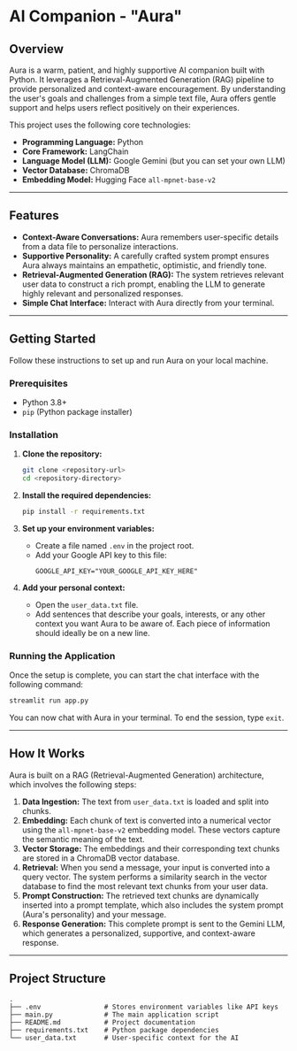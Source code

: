 # AI Companion - "Aura"

## Overview

Aura is a warm, patient, and highly supportive AI companion built with Python. It leverages a Retrieval-Augmented Generation (RAG) pipeline to provide personalized and context-aware encouragement. By understanding the user's goals and challenges from a simple text file, Aura offers gentle support and helps users reflect positively on their experiences.

This project uses the following core technologies:
- **Programming Language:** Python
- **Core Framework:** LangChain
- **Language Model (LLM):** Google Gemini (but you can set your own LLM)
- **Vector Database:** ChromaDB
- **Embedding Model:** Hugging Face `all-mpnet-base-v2`

---

## Features

- **Context-Aware Conversations:** Aura remembers user-specific details from a data file to personalize interactions.
- **Supportive Personality:** A carefully crafted system prompt ensures Aura always maintains an empathetic, optimistic, and friendly tone.
- **Retrieval-Augmented Generation (RAG):** The system retrieves relevant user data to construct a rich prompt, enabling the LLM to generate highly relevant and personalized responses.
- **Simple Chat Interface:** Interact with Aura directly from your terminal.

---

## Getting Started

Follow these instructions to set up and run Aura on your local machine.

### Prerequisites

- Python 3.8+
- `pip` (Python package installer)

### Installation

1.  **Clone the repository:**
    ```bash
    git clone <repository-url>
    cd <repository-directory>
    ```

2.  **Install the required dependencies:**
    ```bash
    pip install -r requirements.txt
    ```

3.  **Set up your environment variables:**
    - Create a file named `.env` in the project root.
    - Add your Google API key to this file:
      ```
      GOOGLE_API_KEY="YOUR_GOOGLE_API_KEY_HERE"
      ```

4.  **Add your personal context:**
    - Open the `user_data.txt` file.
    - Add sentences that describe your goals, interests, or any other context you want Aura to be aware of. Each piece of information should ideally be on a new line.

### Running the Application

Once the setup is complete, you can start the chat interface with the following command:

```bash
streamlit run app.py
```

You can now chat with Aura in your terminal. To end the session, type `exit`.

---

## How It Works

Aura is built on a RAG (Retrieval-Augmented Generation) architecture, which involves the following steps:

1.  **Data Ingestion:** The text from `user_data.txt` is loaded and split into chunks.
2.  **Embedding:** Each chunk of text is converted into a numerical vector using the `all-mpnet-base-v2` embedding model. These vectors capture the semantic meaning of the text.
3.  **Vector Storage:** The embeddings and their corresponding text chunks are stored in a ChromaDB vector database.
4.  **Retrieval:** When you send a message, your input is converted into a query vector. The system performs a similarity search in the vector database to find the most relevant text chunks from your user data.
5.  **Prompt Construction:** The retrieved text chunks are dynamically inserted into a prompt template, which also includes the system prompt (Aura's personality) and your message.
6.  **Response Generation:** This complete prompt is sent to the Gemini LLM, which generates a personalized, supportive, and context-aware response.

---

## Project Structure

```
.
├── .env                # Stores environment variables like API keys
├── main.py             # The main application script
├── README.md           # Project documentation
├── requirements.txt    # Python package dependencies
└── user_data.txt       # User-specific context for the AI
```
